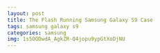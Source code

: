 ```yaml
---
layout: post
title: The Flash Running Samsung Galaxy S9 Case
tags: samsung galaxy s9
categories: samsung
img: 1s5OODwdA_AgkZR-Q4jopu9ypGtXoDjNU
---
```

